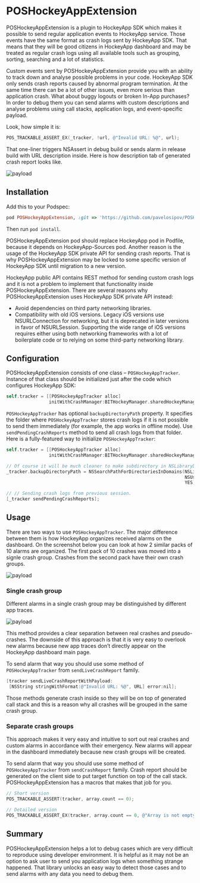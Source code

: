 POSHockeyAppExtension
=====================

POSHockeyAppExtension is a plugin to HockeyApp SDK which makes it possible to send
regular application events to HockeyApp service. Those events have the same format
as crash logs sent by HockeyApp SDK. That means that they will be good citizens in
HockeyApp dashboard and may be treated as regular crash logs using all available
tools such as grouping, sorting, searching and a lot of statistics.

Custom events sent by POSHockeyAppExtension provide you with an ability to track
down and analyse possible problems in your code. HockeyApp SDK only sends crash
reports caused by abnormal program termination. At the same time there can be a
lot of other issues, even more serious than application crash. What about buggy
logouts or broken In-App purchases? In order to debug them you can send alarms
with custom descriptions and analyse problems using call stacks, application logs,
and event-specific payload.

Look, how simple it is:

```objective-c
POS_TRACKABLE_ASSERT_EX(_tracker, !url, @"Invalid URL: %@", url);
```

That one-liner triggers NSAssert in debug build or sends alarm in release build
with URL description inside. Here is how description tab of generated crash report
looks like.

![payload](https://raw.github.com/pavelosipov/POSHockeyAppExtension/master/.screenshots/payload.png)

## Installation

Add this to your Podspec:

```ruby
pod POSHockeyAppExtension, :git => 'https://github.com/pavelosipov/POSHockeyAppExtension.git'
```

Then run `pod install`.

POSHockeyAppExtension pod should replace HockeyApp pod in Podfile, because it
depends on HockeyApp-Sources pod. Another reason is the usage of the HockeyApp
SDK private API for sending crash reports. That is why POSHockeyAppExtension may
be locked to some specific version of HockeyApp SDK until migration to a new
version.

HockeyApp public API contains REST method for sending custom crash logs and it
is not a problem to implement that functionality inside POSHockeyAppExtension.
There are several reasons why POSHockeyAppExtension uses HockeyApp SDK private
API instead:

* Avoid dependencies on third party networking libraries.
* Compatibility with old iOS versions. Legacy iOS versions use NSURLConnection
for networking, but it is deprecated in later versions in favor of NSURLSession.
Supporting the wide range of iOS versions requires either using both networking
frameworks with a lot of boilerplate code or to relying on some third-party
networking library.

## Configuration

POSHockeyAppExtension consists of one class – `POSHockeyAppTracker`. Instance of
that class should be initialized just after the code which configures HockeyApp
SDK:

```objective-c
self.tracker = [[POSHockeyAppTracker alloc] 
                initWithCrashManager:BITHockeyManager.sharedHockeyManager.crashManager];
```

`POSHockeyAppTracker` has optional `backupDirectoryPath` property. It specifies
the folder where `POSHockeyAppTracker` stores crash logs if it is not possible to
send them immediately (for example, the app works in offline mode). Use
`sendPendingCrashReports` method to send all crash logs from that folder. Here is
a fully-featured way to initialize `POSHockeyAppTracker`:

```objective-c
self.tracker = [[POSHockeyAppTracker alloc]
                initWithCrashManager:BITHockeyManager.sharedHockeyManager.crashManager];

// Of course it will be much cleaner to make subdirectory in NSLibraryDirectory directory.
_tracker.backupDirectoryPath = NSSearchPathForDirectoriesInDomains(NSLibraryDirectory,
                                                                   NSUserDomainMask,
                                                                   YES).first;

// // Sending crash logs from previous session.
[_tracker sendPendingCrashReports]; 
```

## Usage

There are two ways to use `POSHockeyAppTracker`. The major difference between them
is how HockeyApp organizes received alarms on the dashboard. On the screenshot
below you can look at how 2 similar packs of 10 alarms are organized. The first
pack of 10 crashes was moved into a signle crash group. Crashes from the second
pack have their own crash groups.

![payload](https://raw.github.com/pavelosipov/POSHockeyAppExtension/master/.screenshots/crash_groups.png)

### Single crash group

Different alarms in a single crash group may be distinguished by different app traces.

![payload](https://raw.github.com/pavelosipov/POSHockeyAppExtension/master/.screenshots/app_traces.png)

This method provides a clear separation between real crashes and pseudo-crashes.
The downside of this approach is that it is very easy to overlook new alarms
because new app traces don’t directly appear on the HockeyApp dashboard main page.

To send alarm that way you should use some method of `POSHockeyAppTracker` from
`sendLiveCrashReport` family.

```objective-c
[tracker sendLiveCrashReportWithPayload:
 [NSString stringWithFormat:@"Invalid URL: %@", URL] error:nil];
```

Those methods generate crash inside so they will be on top of generated call
stack and this is a reason why all crashes will be grouped in the same crash group.

### Separate crash groups

This approach makes it very easy and intuitive to sort out real crashes and custom
alarms in accordance with their emergency. New alarms will appear in the dashboard
immediately because new crash groups will be created.

To send alarm that way you should use some method of `POSHockeyAppTracker` from
`sendCrashReport` family. Crash report should be generated on the client side to
put target function on top of the call stack. POSHockeyAppExtension has a macros
that makes that job for you.

```objective-c
// Short version
POS_TRACKABLE_ASSERT(tracker, array.count == 0);

// Detailed version
POS_TRACKABLE_ASSERT_EX(tracker, array.count == 0, @"Array is not empty: %@", array);
```

## Summary

POSHockeyAppExtension helps a lot to debug cases which are very difficult to
reproduce using developer environment. It is helpful as it may not be an option
to ask user to send you application logs when something strange happened. That
library unlocks an easy way to detect those cases and to send alarms with any
data you need to debug them.
